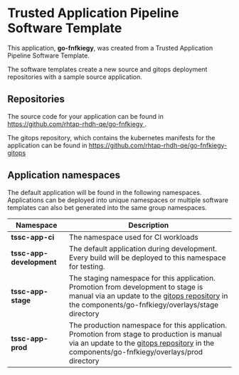 # Trusted Application Pipeline Software Template

This application, **go-fnfkiegy**, was created from a Trusted Application Pipeline Software Template.

The software templates create a new source and gitops deployment repositories with a sample source application. 

## Repositories

The source code for your application can be found in [https://github.com/rhtap-rhdh-qe/go-fnfkiegy ](https://github.com/rhtap-rhdh-qe/go-fnfkiegy ).
 
The gitops repository, which contains the kubernetes manifests for the application can be found in 
[https://github.com/rhtap-rhdh-qe/go-fnfkiegy-gitops ](https://github.com/rhtap-rhdh-qe/go-fnfkiegy-gitops ) 

## Application namespaces 

The default application will be found in the following namespaces. Applications can be deployed into unique namespaces or multiple software templates can also bet generated into the same group namespaces.  

|  Namespace   |  Description   |  
| -------- | -------- |
| **tssc-app-ci** | The namespace used for CI workloads |
| **tssc-app-development** | The default application during development. Every build will be deployed to this namespace for testing. |
| **tssc-app-stage** | The staging namespace for this application. Promotion from development to stage is manual via an update to the [gitops repository](https://github.com/rhtap-rhdh-qe/go-fnfkiegy-gitops ) in the components/go-fnfkiegy/overlays/stage directory |
| **tssc-app-prod** | The production namespace for this application. Promotion from stage to production is manual via an update to the [gitops repository](https://github.com/rhtap-rhdh-qe/go-fnfkiegy-gitops ) in the components/go-fnfkiegy/overlays/prod directory |